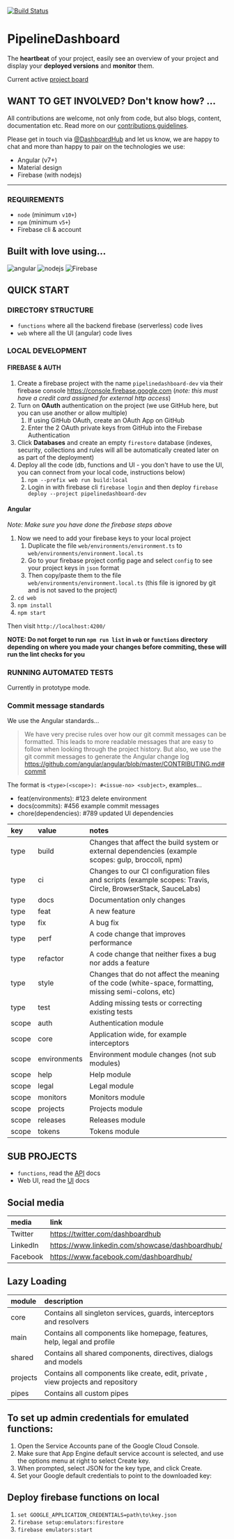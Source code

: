[![Build Status](https://travis-ci.org/DashboardHub/PipelineDashboard.svg?branch=prototype-v0.8.0)](https://travis-ci.org/DashboardHub/PipelineDashboard)

# PipelineDashboard

The **heartbeat** of your project, easily see an overview of your project and display your **deployed versions** and **monitor** them.

Current active [project board](https://github.com/DashboardHub/PipelineDashboard/projects/7)

## WANT TO GET INVOLVED? Don't know how? ...

All contributions are welcome, not only from code, but also blogs, content, documentation etc. Read more on our [contributions guidelines](.github/CONTRIBUTING.md).

Please get in touch via [@DashboardHub](https://twitter.com/DashboardHub) and let us know, we are happy to chat and more than happy to pair on the technologies we use:

- Angular (v7+)
- Material design
- Firebase (with nodejs)

---

### REQUIREMENTS

- `node` (minimum `v10+`)
- `npm` (minimum `v5+`)
- Firebase cli & account

## Built with love using...

![angular](https://user-images.githubusercontent.com/624760/34513230-1e2ba5be-f05f-11e7-8cbf-c1b93415f4e5.png)
![nodejs](https://user-images.githubusercontent.com/624760/34513224-17d6ff74-f05f-11e7-8080-18f09f63a3f4.png)
![Firebase](https://user-images.githubusercontent.com/624760/54749741-74b66480-4bcd-11e9-9698-be02405a59ae.png)

## QUICK START

### DIRECTORY STRUCTURE

- `functions` where all the backend firebase (serverless) code lives
- `web` where all the UI (angular) code lives

### LOCAL DEVELOPMENT

#### FIREBASE & AUTH

1. Create a firebase project with the name `pipelinedashboard-dev` via their firebase console https://console.firebase.google.com (*note: this must have a credit card assigned for external http access*)
2. Turn on **OAuth** authentication on the project (we use GitHub here, but you can use another or allow multiple)
   1. If using GitHub OAuth, create an OAuth App on GitHub
   2. Enter the 2 OAuth private keys from GitHub into the Firebase Authentication
3. Click **Databases** and create an empty `firestore` database (indexes, security, collections and rules will all be automatically created later on as part of the deployment)
4. Deploy all the code (db, functions and UI - you don't have to use the UI, you can connect from your local code, instructions below)
   1. `npm --prefix web run build:local`
   2. Login in with firebase cli `firebase login` and then deploy `firebase deploy --project pipelinedashboard-dev`

#### Angular

*Note: Make sure you have done the firebase steps above*

1. Now we need to add your firebase keys to your local project
   1. Duplicate the file `web/environments/environment.ts` to `web/environments/environment.local.ts`
   2. Go to your firebase project config page and select `config` to see your project keys in `json` format
   3. Then copy/paste them to the file `web/environments/environment.local.ts` (this file is ignored by git and is not saved to the project)
2. `cd web`
3. `npm install`
4. `npm start`

Then visit `http://localhost:4200/`

**NOTE: Do not forget to run `npm run list` in `web` or `functions` directory depending on where you made your changes before commiting, these will run the lint checks for you**

### RUNNING AUTOMATED TESTS

Currently in prototype mode.

### Commit message standards

We use the Angular standards...

> We have very precise rules over how our git commit messages can be formatted. This leads to more readable messages that are easy to follow when looking through the project history. But also, we use the git commit messages to generate the Angular change log https://github.com/angular/angular/blob/master/CONTRIBUTING.md#commit

The format is `<type>(<scope>): #<issue-no> <subject>`, examples...

- feat(environments): #123 delete environment
- docs(commits): #456 example commit messages
- chore(dependencies): #789 updated UI dependencies

| key | value | notes |
| :--- | :--- | :--- |
| type | build | Changes that affect the build system or external dependencies (example scopes: gulp, broccoli, npm) |
| type | ci | Changes to our CI configuration files and scripts (example scopes: Travis, Circle, BrowserStack, SauceLabs) |
| type | docs | Documentation only changes |
| type | feat | A new feature |
| type | fix | A bug fix |
| type | perf | A code change that improves performance |
| type | refactor | A code change that neither fixes a bug nor adds a feature |
| type | style | Changes that do not affect the meaning of the code (white-space, formatting, missing semi-colons, etc) |
| type | test | Adding missing tests or correcting existing tests |
| scope | auth | Authentication module |
| scope | core | Application wide, for example interceptors |
| scope | environments | Environment module changes (not sub modules) |
| scope | help | Help module |
| scope | legal | Legal module |
| scope | monitors | Monitors module |
| scope | projects | Projects module |
| scope | releases | Releases module |
| scope | tokens | Tokens module |

## SUB PROJECTS

* `functions`, read the [API](api/README.md) docs
* Web UI, read the [UI](web/README.md) docs

## Social media

| media | link
| :-- | :-- |
| Twitter | https://twitter.com/dashboardhub |
| LinkedIn | https://www.linkedin.com/showcase/dashboardhub/ |
| Facebook | https://www.facebook.com/dashboardhub/ |

## Lazy Loading

| module | description
| :-- | :-- |
| core | Contains all singleton services, guards, interceptors and resolvers|
| main | Contains all components like homepage, features, help, legal and profile |
| shared | Contains all shared components, directives, dialogs and models |
| projects | Contains all components like create, edit, private , view projects and repository |
| pipes | Contains all custom pipes |


## To set up admin credentials for emulated functions:

1. Open the Service Accounts pane of the Google Cloud Console.
2. Make sure that App Engine default service account is selected, and use the options menu at right to select Create key.
3. When prompted, select JSON for the key type, and click Create.
4. Set your Google default credentials to point to the downloaded key:

## Deploy firebase functions on local

1. `set GOOGLE_APPLICATION_CREDENTIALS=path\to\key.json`
2. `firebase setup:emulators:firestore`
3. `firebase emulators:start`

